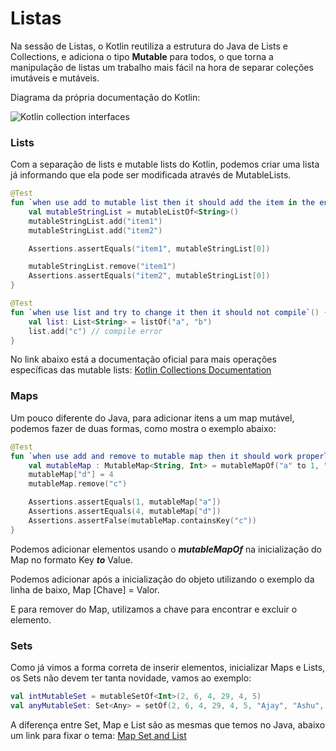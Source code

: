 # Listas

Na sessão de Listas, o Kotlin reutiliza a estrutura do Java de Lists e Collections, e adiciona o tipo **Mutable** para todos, o que torna a manipulação de listas um trabalho mais fácil na hora de separar coleções imutáveis e mutáveis.

Diagrama da própria documentação do Kotlin:

![Kotlin collection interfaces](C:\Users\diego.rodrigo.millan\workspaces\kotlin\javatokt\src\main\resources\images\collections-diagram.png)

### Lists

Com a separação de lists e mutable lists do Kotlin, podemos criar uma lista já informando que ela pode ser modificada através de MutableLists.

```kotlin
@Test
fun `when use add to mutable list then it should add the item in the end`(){
    val mutableStringList = mutableListOf<String>()
    mutableStringList.add("item1")
    mutableStringList.add("item2")

    Assertions.assertEquals("item1", mutableStringList[0])

    mutableStringList.remove("item1")
    Assertions.assertEquals("item2", mutableStringList[0])
}

@Test
fun `when use list and try to change it then it should not compile`() {
    val list: List<String> = listOf("a", "b")
    list.add("c") // compile error
}
```

No link abaixo está a documentação oficial para mais operações específicas das mutable lists:
[Kotlin Collections Documentation](https://kotlinlang.org/api/latest/jvm/stdlib/kotlin.collections/-mutable-list/)

### Maps

Um pouco diferente do Java, para adicionar itens a um map mutável, podemos fazer de duas formas, como mostra o exemplo abaixo:

```kotlin
@Test
fun `when use add and remove to mutable map then it should work properly`(){
    val mutableMap : MutableMap<String, Int> = mutableMapOf("a" to 1, "b" to 2, "c" to 3)
    mutableMap["d"] = 4
    mutableMap.remove("c")

    Assertions.assertEquals(1, mutableMap["a"])
    Assertions.assertEquals(4, mutableMap["d"])
    Assertions.assertFalse(mutableMap.containsKey("c"))
}

```

Podemos adicionar elementos usando o **_mutableMapOf_** na inicialização do Map no formato Key **_to_** Value.

Podemos adicionar após a inicialização do objeto utilizando o exemplo da linha de baixo, Map [Chave] = Valor.

E para remover do Map, utilizamos a chave para encontrar e excluir o elemento.

### Sets

Como já vimos a forma correta de inserir elementos, inicializar Maps e Lists, os Sets não devem ter tanta novidade, vamos ao exemplo:

```kotlin
val intMutableSet = mutableSetOf<Int>(2, 6, 4, 29, 4, 5)  
val anyMutableSet: Set<Any> = setOf(2, 6, 4, 29, 4, 5, "Ajay", "Ashu", "Ajay")
```

A diferença entre Set, Map e List são as mesmas que temos no Java, abaixo um link para fixar o tema:
[Map Set and List](https://www.w3schools.blog/list-set-map-java)

